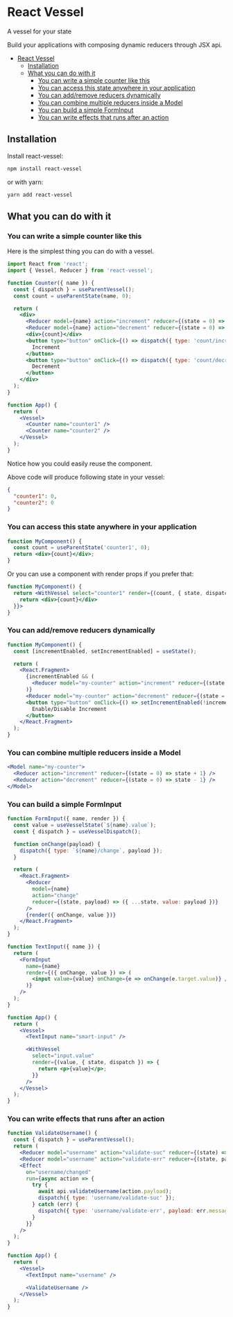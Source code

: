 # React Vessel

A vessel for your state

Build your applications with composing dynamic reducers through JSX api.

- [React Vessel](#react-vessel)
  - [Installation](#installation)
  - [What you can do with it](#what-you-can-do-with-it)
    - [You can write a simple counter like this](#you-can-write-a-simple-counter-like-this)
    - [You can access this state anywhere in your application](#you-can-access-this-state-anywhere-in-your-application)
    - [You can add/remove reducers dynamically](#you-can-addremove-reducers-dynamically)
    - [You can combine multiple reducers inside a Model](#you-can-combine-multiple-reducers-inside-a-model)
    - [You can build a simple FormInput](#you-can-build-a-simple-forminput)
    - [You can write effects that runs after an action](#you-can-write-effects-that-runs-after-an-action)

## Installation

Install react-vessel:

```sh
npm install react-vessel
```

or with yarn:

```sh
yarn add react-vessel
```

## What you can do with it

### You can write a simple counter like this

Here is the simplest thing you can do with a vessel.

```jsx
import React from 'react';
import { Vessel, Reducer } from 'react-vessel';

function Counter({ name }) {
  const { dispatch } = useParentVessel();
  const count = useParentState(name, 0);

  return (
    <div>
      <Reducer model={name} action="increment" reducer={(state = 0) => state + 1} />
      <Reducer model={name} action="decrement" reducer={(state = 0) => state - 1} />
      <div>{count}</div>
      <button type="button" onClick={() => dispatch({ type: 'count/increment' })}>
        Increment
      </button>
      <button type="button" onClick={() => dispatch({ type: 'count/decrement' })}>
        Decrement
      </button>
    </div>
  );
}

function App() {
  return (
    <Vessel>
      <Counter name="counter1" />
      <Counter name="counter2" />
    </Vessel>
  );
}
```

Notice how you could easily reuse the component.

Above code will produce following state in your vessel:

```json
{
  "counter1": 0,
  "counter2": 0
}
```

### You can access this state anywhere in your application

```jsx
function MyComponent() {
  const count = useParentState('counter1', 0);
  return <div>{count}</div>;
}
```

Or you can use a component with render props if you prefer that:

```jsx
function MyComponent() {
  return <WithVessel select="counter1" render={(count, { state, dispatch }) => {
    return <div>{count}</div>
  }}>
}
```

### You can add/remove reducers dynamically

```jsx
function MyComponent() {
  const [incrementEnabled, setIncrementEnabled] = useState();

  return (
    <React.Fragment>
      {incrementEnabled && (
        <Reducer model="my-counter" action="increment" reducer={(state = 0) => state + 1} />
      )}
      <Reducer model="my-counter" action="decrement" reducer={(state = 0) => state - 1} />
      <button type="button" onClick={() => setIncrementEnabled(!incrementEnabled)}>
        Enable/Disable Increment
      </button>
    </React.Fragment>
  );
}
```

### You can combine multiple reducers inside a Model

```jsx
<Model name="my-counter">
  <Reducer action="increment" reducer={(state = 0) => state + 1} />
  <Reducer action="decrement" reducer={(state = 0) => state - 1} />
</Model>
```

### You can build a simple FormInput

```jsx
function FormInput({ name, render }) {
  const value = useVesselState(`${name}.value`);
  const { dispatch } = useVesselDispatch();

  function onChange(payload) {
    dispatch({ type: `${name}/change`, payload });
  }

  return (
    <React.Fragment>
      <Reducer
        model={name}
        action="change"
        reducer={(state, payload) => ({ ...state, value: payload })}
      />
      {render({ onChange, value })}
    </React.Fragment>
  );
}

function TextInput({ name }) {
  return (
    <FormInput
      name={name}
      render={({ onChange, value }) => (
        <input value={value} onChange={e => onChange(e.target.value)} />
      )}
    />
  );
}

function App() {
  return (
    <Vessel>
      <TextInput name="smart-input" />

      <WithVessel
        select="input.value"
        render={(value, { state, dispatch }) => {
          return <p>{value}</p>;
        }}
      />
    </Vessel>
  );
}
```

### You can write effects that runs after an action

```jsx
function ValidateUsername() {
  const { dispatch } = useParentVessel();
  return (
    <Reducer model="username" action="validate-suc" reducer={(state) => ({ ...state, error: null })} />
    <Reducer model="username" action="validate-err" reducer={(state, payload) => ({ ...state, error: payload })} />
    <Effect
      on="username/changed"
      run={async action => {
        try {
          await api.validateUsername(action.payload);
          dispatch({ type: 'username/validate-suc' });
        } catch (err) {
          dispatch({ type: 'username/validate-err', payload: err.message });
        }
      }}
    />
  );
}

function App() {
  return (
    <Vessel>
      <TextInput name="username" />

      <ValidateUsername />
    </Vessel>
  );
}
```
